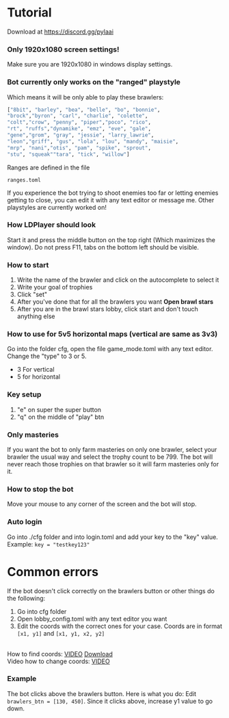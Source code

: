 # Tutorial 
Download at https://discord.gg/pylaai

### Only 1920x1080 screen settings!
Make sure you are 1920x1080 in windows display settings.
### Bot currently only works on the "ranged" playstyle
Which means it will be only able to play these brawlers:
```py
["8bit", "barley", "bea", "belle", "bo", "bonnie",
"brock","byron", "carl", "charlie", "colette",
"colt","crow", "penny", "piper","poco", "rico",
"rt", "ruffs","dynamike", "emz", "eve", "gale",
"gene","grom", "gray", "jessie", "larry_lawrie",
"leon","griff", "gus", "lola", "lou", "mandy", "maisie",
"mrp", "nani","otis", "pam", "spike", "sprout",
"stu", "squeak""tara", "tick", "willow"]
```
Ranges are defined in the file 
```
ranges.toml
```
If you experience the bot trying to shoot enemies too far or letting enemies getting to close, you can edit it with any text editor or message me.
Other playstyles are currently worked on!

### How LDPlayer should look
Start it and press the middle button on the top right (Which maximizes the window). Do not press F11, tabs on the bottom left should be visible.

### How to start
1. Write the name of the brawler and click on the autocomplete to select it
2. Write your goal of trophies
3. Click "set"
4. After you've done that for all the brawlers you want **Open brawl stars**
5. After you are in the brawl stars lobby, click start and don't touch anything else

### How to use for 5v5 horizontal maps (vertical are same as 3v3)
Go into the folder cfg, open the file game_mode.toml with any text editor. Change the "type" to 3 or 5.<br>
- 3 For vertical
- 5 for horizontal


### Key setup
1. "e" on super the super button
2. "q" on the middle of "play" btn

### Only masteries
If you want the bot to only farm masteries on only one brawler, select your brawler the usual way and select the trophy count to be 799. The bot will never reach those trophies on that brawler so it will farm masteries only for it.

### How to stop the bot
Move your mouse to any corner of the screen and the bot will stop.

### Auto login
Go into ./cfg folder and into login.toml and add your key to the "key" value. Example:
```key = "testkey123"```

# Common errors
If the bot doesn't click correctly on the brawlers button or other things do the following:
1. Go into cfg folder
2. Open lobby_config.toml with any text editor you want
3. Edit the coords with the correct ones for your case.
Coords are in format ```[x1, y1]``` and ```[x1, y1, x2, y2]```<br><br>

How to find coords:
[VIDEO](https://www.youtube.com/watch?v=EgZSjCiKvIQ)
[Download](https://www.mediafire.com/file/weq2zklef8h5hv8/Mofiki%2527s_Coordinate_Finder.zip/file) <br>
Video how to change coords:
[VIDEO](https://youtu.be/Pxo7WgfcvwM)


### Example
The bot clicks above the brawlers button. Here is what you do:
Edit ```brawlers_btn = [130, 450]```. Since it clicks above, increase y1 value to go down. 
